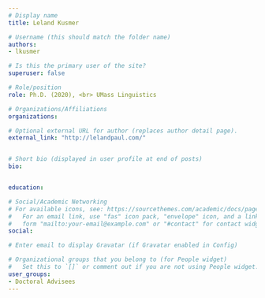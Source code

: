 ```yaml
---
# Display name
title: Leland Kusmer

# Username (this should match the folder name)
authors:
- lkusmer

# Is this the primary user of the site?
superuser: false

# Role/position
role: Ph.D. (2020), <br> UMass Linguistics

# Organizations/Affiliations
organizations:

# Optional external URL for author (replaces author detail page).
external_link: "http://lelandpaul.com/"


# Short bio (displayed in user profile at end of posts)
bio: 


education:

# Social/Academic Networking
# For available icons, see: https://sourcethemes.com/academic/docs/page-builder/#icons
#   For an email link, use "fas" icon pack, "envelope" icon, and a link in the
#   form "mailto:your-email@example.com" or "#contact" for contact widget.
social:

# Enter email to display Gravatar (if Gravatar enabled in Config)

# Organizational groups that you belong to (for People widget)
#   Set this to `[]` or comment out if you are not using People widget.
user_groups:
- Doctoral Advisees
---
```


